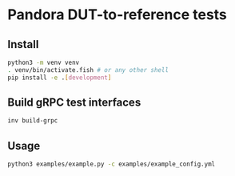 # Pandora DUT-to-reference tests

## Install

```bash
python3 -m venv venv
. venv/bin/activate.fish # or any other shell
pip install -e .[development]
```

## Build gRPC test interfaces

```bash
inv build-grpc
```

## Usage

```bash
python3 examples/example.py -c examples/example_config.yml
```
